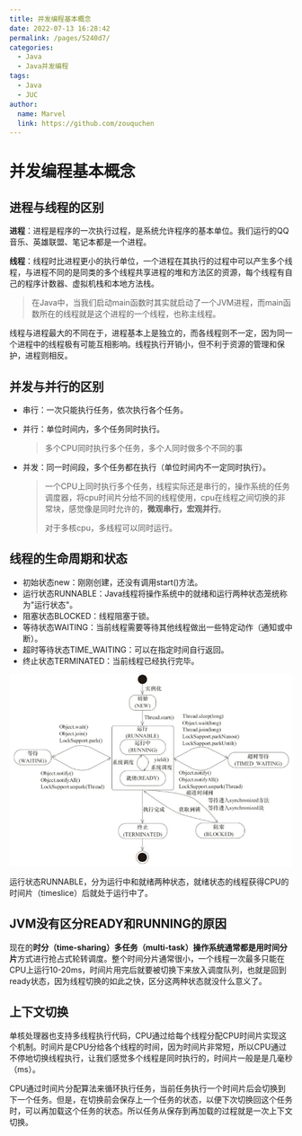 ```yaml
---
title: 并发编程基本概念
date: 2022-07-13 16:28:42
permalink: /pages/5240d7/
categories:
  - Java
  - Java并发编程
tags:
  - Java
  - JUC
author: 
  name: Marvel
  link: https://github.com/zouquchen
---
```

# 并发编程基本概念

## 进程与线程的区别

**进程**：进程是程序的一次执行过程，是系统允许程序的基本单位。我们运行的QQ音乐、英雄联盟、笔记本都是一个进程。

**线程**：线程时比进程更小的执行单位，一个进程在其执行的过程中可以产生多个线程，与进程不同的是同类的多个线程共享进程的堆和方法区的资源，每个线程有自己的程序计数器、虚拟机栈和本地方法栈。

> 在Java中，当我们启动main函数时其实就启动了一个JVM进程，而main函数所在的线程就是这个进程的一个线程，也称主线程。

线程与进程最大的不同在于，进程基本上是独立的，而各线程则不一定，因为同一个进程中的线程极有可能互相影响。线程执行开销小，但不利于资源的管理和保护，进程则相反。

## 并发与并行的区别

- 串行：一次只能执行任务，依次执行各个任务。

- 并行：单位时间内，多个任务同时执行。

  > 多个CPU同时执行多个任务，多个人同时做多个不同的事

- 并发：同一时间段，多个任务都在执行（单位时间内不一定同时执行）。

  > 一个CPU上同时执行多个任务，线程实际还是串行的，操作系统的任务调度器，将cpu时间片分给不同的线程使用，cpu在线程之间切换的非常块，感觉像是同时允许的，**微观串行，宏观并行**。
  >
  > 对于多核cpu，多线程可以同时运行。

## 线程的生命周期和状态

- 初始状态new：刚刚创建，还没有调用start()方法。
- 运行状态RUNNABLE：Java线程将操作系统中的就绪和运行两种状态笼统称为"运行状态"。
- 阻塞状态BLOCKED：线程阻塞于锁。
- 等待状态WAITING：当前线程需要等待其他线程做出一些特定动作（通知或中断）。
- 超时等待状态TIME_WAITING：可以在指定时间自行返回。
- 终止状态TERMINATED：当前线程已经执行完毕。

![image-20221114143923512](https://raw.githubusercontent.com/zouquchen/Images/main/imgs2022/thread-life-circle.png)

运行状态RUNNABLE，分为运行中和就绪两种状态，就绪状态的线程获得CPU的时间片（timeslice）后就处于运行中了。

## JVM没有区分READY和RUNNING的原因

现在的**时分（time-sharing）多任务（multi-task）**操作系统通常都是用**时间分片**方式进行抢占式轮转调度。整个时间分片通常很小，一个线程一次最多只能在CPU上运行10-20ms，时间片用完后就要被切换下来放入调度队列，也就是回到ready状态，因为线程切换的如此之快，区分这两种状态就没什么意义了。

## 上下文切换

单核处理器也支持多线程执行代码，CPU通过给每个线程分配CPU时间片实现这个机制。时间片是CPU分给各个线程的时间，因为时间片非常短，所以CPU通过不停地切换线程执行，让我们感觉多个线程是同时执行的，时间片一般是是几毫秒（ms）。

CPU通过时间片分配算法来循环执行任务，当前任务执行一个时间片后会切换到下一个任务。但是，在切换前会保存上一个任务的状态，以便下次切换回这个任务时，可以再加载这个任务的状态。所以任务从保存到再加载的过程就是一次上下文切换。 